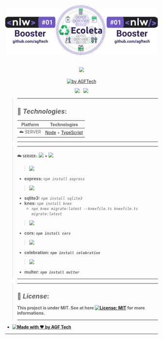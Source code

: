 <h1 align="center">
<img alt="Ecoleta" title="Ecoleta" src="https://github.com/agftech/nlw-booster-ecoleta/blob/master/.github/custom-nlw-ecoleta.svg" width="610px" />
</h1>
<h2 align="center">
<img src="https://img.shields.io/badge/Project developed during the -NLW BOOSTER TRAIL 1.0 by 🚀 Rocketseat-blueviolet?style=for-the-badge"/>
</h2>

<p align="Center">
<a href="https://github.com/agftech" target="_blank">
<img alt="by AGFTech" src="https://img.shields.io/badge/made%20by-AGFTech-informational">
</a>
</p>

<p align="center">
  <a href="https://github.com/agftech/nlw-booster-ecoleta/tree/master/server#technologies"><img src="https://img.shields.io/badge/Technologies-blue?style=for-the-badge"/></a>&nbsp;&nbsp;
  <a href="https://github.com/agftech/nlw-booster-ecoleta/tree/master/server#license"><img src="https://img.shields.io/badge/License-blue?style=for-the-badge"/></a>
</p>

> ---
>
> ## 🚀 _**Technologies**_:
>
> | Platform  | Technologies                                                                                         |
> | --------- | ---------------------------------------------------------------------------------------------------- |
> | ☁️ SERVER | <a href="https://nodejs.org/en/">Node</a> + <a href="https://www.typescriptlang.org/">TypeScript</a> |
>
> ---

> ---
>
> #### ☁️ `SERVER:` [<img src="https://img.shields.io/badge/node-339933?logo=node-dot-js"/>](https://nodejs.org/en/) + [<img src="https://img.shields.io/badge/typescript-007ACC?logo=typescript"/>](https://www.typescriptlang.org/)
>
> > <img src="https://img.shields.io/badge/routing-HTTP servers:-blue"/>
>
> - **express:** _`npm install express`_
>
> > <img src="https://img.shields.io/badge/create-database and tables:-blueviolet"/>
>
> - **sqlite3:** _`npm install sqlite3`_
> - **knex:** _`npm install knex`_
>   - _`npx knex migrate:latest --knexfile.ts knexfile.ts migrate:latest`_
>
> > <strong><img src="https://img.shields.io/badge/security-module:-important"/>
>
> - **cors:** _`npm install cors`_
>
> > <strong><img src="https://img.shields.io/badge/validation-library:-green"/>
>
> - **celebration:** _`npm install celebration`_
>
> > <strong><img src="https://img.shields.io/badge/multipart-formData:-red"/>
>
> - **multer:** _`npm install multer`_
>
> ---

> ---
>
> ## 📝 _License_:
>
> This project is under MIT. See at here [![License: MIT](https://img.shields.io/badge/License-MIT-blue.svg)](https://opensource.org/licenses/MIT) for more informations.
>
> ---

- <a href="https://github.com/agftech" target="_blank">
    <img alt="Made with ♥ by AGF Tech" src="https://img.shields.io/badge/Made with ♥ by -AGFTech-informational">
  </a>

---
